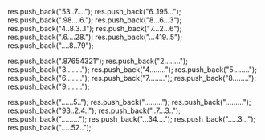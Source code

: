 res.push_back("53..7....");
res.push_back("6..195...");
res.push_back(".98....6.");
res.push_back("8...6...3");
res.push_back("4..8.3..1");
res.push_back("7...2...6");
res.push_back(".6....28.");
res.push_back("...419..5");
res.push_back("....8..79");
	
res.push_back(".87654321");
res.push_back("2........");
res.push_back("3........");
res.push_back("4........");
res.push_back("5........");
res.push_back("6........");
res.push_back("7........");
res.push_back("8........");
res.push_back("9........");
	
res.push_back("......5..");
res.push_back(".........");
res.push_back(".........");
res.push_back("93..2.4..");
res.push_back("..7...3..");
res.push_back(".........");
res.push_back("...34....");
res.push_back(".....3...");
res.push_back(".....52..");